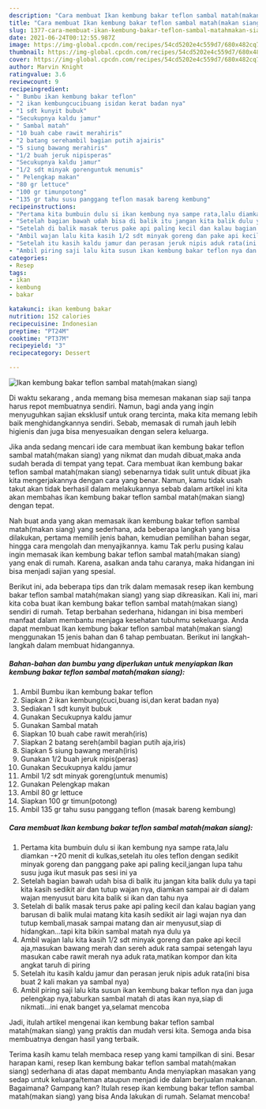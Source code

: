 ```yaml
---
description: "Cara membuat Ikan kembung bakar teflon sambal matah(makan siang) yang nikmat dan Mudah Dibuat"
title: "Cara membuat Ikan kembung bakar teflon sambal matah(makan siang) yang nikmat dan Mudah Dibuat"
slug: 1377-cara-membuat-ikan-kembung-bakar-teflon-sambal-matahmakan-siang-yang-nikmat-dan-mudah-dibuat
date: 2021-06-24T00:12:55.987Z
image: https://img-global.cpcdn.com/recipes/54cd5202e4c559d7/680x482cq70/ikan-kembung-bakar-teflon-sambal-matahmakan-siang-foto-resep-utama.jpg
thumbnail: https://img-global.cpcdn.com/recipes/54cd5202e4c559d7/680x482cq70/ikan-kembung-bakar-teflon-sambal-matahmakan-siang-foto-resep-utama.jpg
cover: https://img-global.cpcdn.com/recipes/54cd5202e4c559d7/680x482cq70/ikan-kembung-bakar-teflon-sambal-matahmakan-siang-foto-resep-utama.jpg
author: Marvin Knight
ratingvalue: 3.6
reviewcount: 9
recipeingredient:
- " Bumbu ikan kembung bakar teflon"
- "2 ikan kembungcucibuang isidan kerat badan nya"
- "1 sdt kunyit bubuk"
- "Secukupnya kaldu jamur"
- " Sambal matah"
- "10 buah cabe rawit merahiris"
- "2 batang serehambil bagian putih ajairis"
- "5 siung bawang merahiris"
- "1/2 buah jeruk nipisperas"
- "Secukupnya kaldu jamur"
- "1/2 sdt minyak gorenguntuk menumis"
- " Pelengkap makan"
- "80 gr lettuce"
- "100 gr timunpotong"
- "135 gr tahu susu panggang teflon masak bareng kembung"
recipeinstructions:
- "Pertama kita bumbuin dulu si ikan kembung nya sampe rata,lalu diamkan -+20 menit di kulkas,setelah itu oles teflon dengan sedikit minyak goreng dan panggang pake api paling kecil,jangan lupa tahu susu juga ikut masuk pas sesi ini ya"
- "Setelah bagian bawah udah bisa di balik itu jangan kita balik dulu ya tapi kita kasih sedikit air dan tutup wajan nya, diamkan sampai air di dalam wajan menyusut baru kita balik si ikan dan tahu nya"
- "Setelah di balik masak terus pake api paling kecil dan kalau bagian yang barusan di balik mulai matang kita kasih sedikit air lagi wajan nya dan tutup kembali,masak sampai matang dan air menyusut,siap di hidangkan...tapi kita bikin sambal matah nya dulu ya"
- "Ambil wajan lalu kita kasih 1/2 sdt minyak goreng dan pake api kecil aja,masukan bawang merah dan sereh aduk rata sampai setengah layu masukan cabe rawit merah nya aduk rata,matikan kompor dan kita angkat taruh di piring"
- "Setelah itu kasih kaldu jamur dan perasan jeruk nipis aduk rata(ini bisa buat 2 kali makan ya sambal nya)"
- "Ambil piring saji lalu kita susun ikan kembung bakar teflon nya dan juga pelengkap nya,taburkan sambal matah di atas ikan nya,siap di nikmati...ini enak banget ya,selamat mencoba"
categories:
- Resep
tags:
- ikan
- kembung
- bakar

katakunci: ikan kembung bakar 
nutrition: 152 calories
recipecuisine: Indonesian
preptime: "PT24M"
cooktime: "PT37M"
recipeyield: "3"
recipecategory: Dessert

---
```



![Ikan kembung bakar teflon sambal matah(makan siang)](https://img-global.cpcdn.com/recipes/54cd5202e4c559d7/680x482cq70/ikan-kembung-bakar-teflon-sambal-matahmakan-siang-foto-resep-utama.jpg)

Di waktu  sekarang , anda memang bisa memesan makanan siap saji tanpa harus repot membuatnya sendiri. Namun, bagi anda yang ingin menyuguhkan sajian eksklusif untuk orang tercinta, maka kita memang lebih baik menghidangkannya sendiri. Sebab, memasak di rumah jauh lebih higienis dan juga bisa menyesuaikan dengan selera keluarga.

Jika anda sedang mencari ide cara membuat ikan kembung bakar teflon sambal matah(makan siang) yang nikmat dan mudah dibuat,maka anda sudah berada di tempat yang tepat. Cara membuat ikan kembung bakar teflon sambal matah(makan siang)  sebenarnya tidak sulit untuk dibuat jika kita mengerjakannya dengan cara yang benar. Namun, kamu tidak usah takut akan tidak berhasil dalam melakukannya 
sebab dalam artikel ini kita akan membahas ikan kembung bakar teflon sambal matah(makan siang) dengan tepat.  



Nah buat anda yang akan memasak ikan kembung bakar teflon sambal matah(makan siang) yang sederhana, ada beberapa langkah yang bisa dilakukan, pertama memilih jenis bahan, kemudian pemilihan bahan segar, hingga cara mengolah dan menyajikannya. kamu Tak perlu pusing kalau ingin memasak ikan kembung bakar teflon sambal matah(makan siang) yang enak di rumah. Karena, asalkan anda  tahu caranya, maka hidangan ini bisa menjadi sajian yang spesial.

Berikut ini, ada beberapa tips dan trik dalam memasak resep ikan kembung bakar teflon sambal matah(makan siang) yang siap dikreasikan. Kali ini, mari kita coba buat ikan kembung bakar teflon sambal matah(makan siang) sendiri di rumah. Tetap berbahan sederhana, hidangan ini bisa memberi manfaat dalam membantu menjaga kesehatan tubuhmu sekeluarga. Anda dapat membuat Ikan kembung bakar teflon sambal matah(makan siang) menggunakan 15 jenis bahan dan 6 tahap pembuatan. Berikut ini langkah-langkah dalam membuat hidangannya.

<!--inarticleads1-->

##### Bahan-bahan dan bumbu yang diperlukan untuk menyiapkan Ikan kembung bakar teflon sambal matah(makan siang):

1. Ambil  Bumbu ikan kembung bakar teflon
1. Siapkan 2 ikan kembung(cuci,buang isi,dan kerat badan nya)
1. Sediakan 1 sdt kunyit bubuk
1. Gunakan Secukupnya kaldu jamur
1. Gunakan  Sambal matah
1. Siapkan 10 buah cabe rawit merah(iris)
1. Siapkan 2 batang sereh(ambil bagian putih aja,iris)
1. Siapkan 5 siung bawang merah(iris)
1. Gunakan 1/2 buah jeruk nipis(peras)
1. Gunakan Secukupnya kaldu jamur
1. Ambil 1/2 sdt minyak goreng(untuk menumis)
1. Gunakan  Pelengkap makan
1. Ambil 80 gr lettuce
1. Siapkan 100 gr timun(potong)
1. Ambil 135 gr tahu susu panggang teflon (masak bareng kembung)




<!--inarticleads2-->

##### Cara membuat Ikan kembung bakar teflon sambal matah(makan siang):

1. Pertama kita bumbuin dulu si ikan kembung nya sampe rata,lalu diamkan -+20 menit di kulkas,setelah itu oles teflon dengan sedikit minyak goreng dan panggang pake api paling kecil,jangan lupa tahu susu juga ikut masuk pas sesi ini ya
1. Setelah bagian bawah udah bisa di balik itu jangan kita balik dulu ya tapi kita kasih sedikit air dan tutup wajan nya, diamkan sampai air di dalam wajan menyusut baru kita balik si ikan dan tahu nya
1. Setelah di balik masak terus pake api paling kecil dan kalau bagian yang barusan di balik mulai matang kita kasih sedikit air lagi wajan nya dan tutup kembali,masak sampai matang dan air menyusut,siap di hidangkan...tapi kita bikin sambal matah nya dulu ya
1. Ambil wajan lalu kita kasih 1/2 sdt minyak goreng dan pake api kecil aja,masukan bawang merah dan sereh aduk rata sampai setengah layu masukan cabe rawit merah nya aduk rata,matikan kompor dan kita angkat taruh di piring
1. Setelah itu kasih kaldu jamur dan perasan jeruk nipis aduk rata(ini bisa buat 2 kali makan ya sambal nya)
1. Ambil piring saji lalu kita susun ikan kembung bakar teflon nya dan juga pelengkap nya,taburkan sambal matah di atas ikan nya,siap di nikmati...ini enak banget ya,selamat mencoba




Jadi, itulah artikel mengenai  ikan kembung bakar teflon sambal matah(makan siang)  yang praktis dan mudah versi kita. Semoga anda bisa membuatnya dengan hasil yang terbaik. 

Terima kasih kamu telah membaca resep yang kami tampilkan di sini. Besar harapan kami, resep  Ikan kembung bakar teflon sambal matah(makan siang) sederhana di atas dapat membantu Anda menyiapkan masakan yang sedap untuk keluarga/teman ataupun menjadi ide dalam berjualan makanan. Bagaimana? Gampang kan? Itulah resep ikan kembung bakar teflon sambal matah(makan siang) yang bisa Anda lakukan di rumah. Selamat mencoba!

